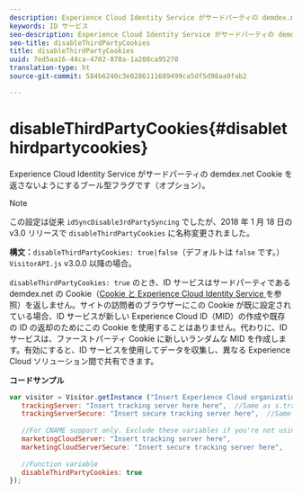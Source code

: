 ```yaml
---
description: Experience Cloud Identity Service がサードパーティの demdex.net Cookie を返さないようにするブール型フラグです（オプション）。
keywords: ID サービス
seo-description: Experience Cloud Identity Service がサードパーティの demdex.net Cookie を返さないようにするブール型フラグです（オプション）。
seo-title: disableThirdPartyCookies
title: disableThirdPartyCookies
uuid: 7ed5aa16-44ca-4702-878a-1a208ca95270
translation-type: ht
source-git-commit: 584b6240c3e0286111689499ca5df5d98aa9fab2

---
```



# disableThirdPartyCookies{#disablethirdpartycookies}

Experience Cloud Identity Service がサードパーティの demdex.net Cookie を返さないようにするブール型フラグです（オプション）。

>[!NOTE]
>
>この設定は従来 `idSyncDisable3rdPartySyncing` でしたが、2018 年 1 月 18 日の v3.0 リリースで `disableThirdPartyCookies` に名称変更されました。

**構文：**`disableThirdPartyCookies: true|false`（デフォルトは `false` です。）`VisitorAPI.js` v3.0.0 以降の場合。

`disableThirdPartyCookies: true` のとき、ID サービスはサードパーティである demdex.net の Cookie（[Cookie と Experience Cloud Identity Service ](../../introduction/cookies.md)を参照）を返しません。サイトの訪問者のブラウザーにこの Cookie が既に設定されている場合、ID サービスが新しい Experience Cloud ID（MID）の作成や既存の ID の返却のためにこの Cookie を使用することはありません。代わりに、ID サービスは、ファーストパーティ Cookie に新しいランダムな MID を作成します。有効にすると、ID サービスを使用してデータを収集し、異なる Experience Cloud ソリューション間で共有できます。

**コードサンプル**

```js
var visitor = Visitor.getInstance ("Insert Experience Cloud organization ID here",{ 
   trackingServer: "Insert tracking server here here",  //Same as s.trackingServer 
   trackingServerSecure: "Insert secure tracking server here",  //Same as s.trackingServerSecure 
 
   //For CNAME support only. Exclude these variables if you're not using CNAME 
   marketingCloudServer: "Insert tracking server here", 
   marketingCloudServerSecure: "Insert secure tracking server here", 
 
   //Function variable 
   disableThirdPartyCookies: true 
});
```

